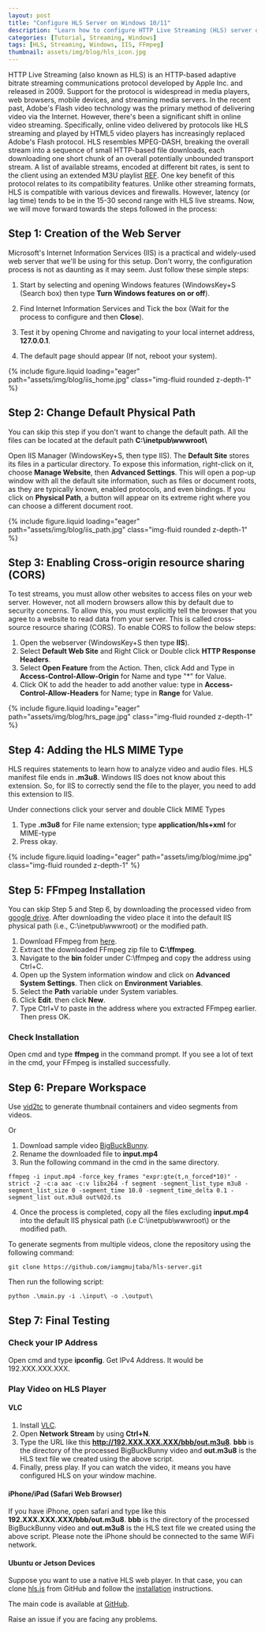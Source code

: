 ```yaml
---
layout: post
title: "Configure HLS Server on Windows 10/11"
description: "Learn how to configure HTTP Live Streaming (HLS) server on Windows 10/11 using Internet Information Services (IIS) and FFmpeg."
categories: [Tutorial, Streaming, Windows]
tags: [HLS, Streaming, Windows, IIS, FFmpeg]
thumbnail: assets/img/blog/hls_icon.jpg
---
```


HTTP Live Streaming (also known as HLS) is an HTTP-based adaptive bitrate streaming communications protocol developed by Apple Inc. and released in 2009. Support for the protocol is widespread in media players, web browsers, mobile devices, and streaming media servers. In the recent past, Adobe's Flash video technology was the primary method of delivering video via the Internet. However, there's been a significant shift in online video streaming. Specifically, online video delivered by protocols like HLS streaming and played by HTML5 video players has increasingly replaced Adobe's Flash protocol. HLS resembles MPEG-DASH, breaking the overall stream into a sequence of small HTTP-based file downloads, each downloading one short chunk of an overall potentially unbounded transport stream. A list of available streams, encoded at different bit rates, is sent to the client using an extended M3U playlist [REF](https://en.wikipedia.org/wiki/HTTP_Live_Streaming). One key benefit of this protocol relates to its compatibility features. Unlike other streaming formats, HLS is compatible with various devices and firewalls. However, latency (or lag time) tends to be in the 15-30 second range with HLS live streams. Now, we will move forward towards the steps followed in the process:

## Step 1: Creation of the Web Server

Microsoft's Internet Information Services (IIS) is a practical and widely-used web server that we'll be using for this setup. Don't worry, the configuration process is not as daunting as it may seem. Just follow these simple steps:

1. Start by selecting and opening Windows features (WindowsKey+S (Search box) then type **Turn Windows features on or off**).
2. Find Internet Information Services and Tick the box (Wait for the process to configure and then **Close**).
3. Test it by opening Chrome and navigating to your local internet address, **127.0.0.1**.


4. The default page should appear (If not, reboot your system).

{% include figure.liquid loading="eager" path="assets/img/blog/iis_home.jpg" class="img-fluid rounded z-depth-1" %}

## Step 2: Change Default Physical Path

You can skip this step if you don't want to change the default path. All the files can be located at the default path **C:\inetpub\wwwroot\\**

Open IIS Manager (WindowsKey+S, then type IIS). The **Default Site** stores its files in a particular directory. To expose this information, right-click on it, choose **Manage Website**, then **Advanced Settings**. This will open a pop-up window with all the default site information, such as files or document roots, as they are typically known, enabled protocols, and even bindings. If you click on **Physical Path**, a button will appear on its extreme right where you can choose a different document root.

{% include figure.liquid loading="eager" path="assets/img/blog/iis_path.jpg" class="img-fluid rounded z-depth-1" %}

## Step 3: Enabling Cross-origin resource sharing (CORS)

To test streams, you must allow other websites to access files on your web server. However, not all modern browsers allow this by default due to security concerns. To allow this, you must explicitly tell the browser that you agree to a website to read data from your server. This is called cross-source resource sharing (CORS). To enable CORS to follow the below steps:

1. Open the webserver (WindowsKey+S then type **IIS**).
2. Select **Default Web Site** and Right Click or Double click **HTTP Response Headers**.
3. Select **Open Feature** from the Action. Then, click Add and Type in **Access-Control-Allow-Origin** for Name and type "*" for Value.
4. Click OK to add the header to add another value: type in **Access-Control-Allow-Headers** for Name; type in **Range** for Value.

{% include figure.liquid loading="eager" path="assets/img/blog/hrs_page.jpg" class="img-fluid rounded z-depth-1" %}

## Step 4: Adding the HLS MIME Type

HLS requires statements to learn how to analyze video and audio files. HLS manifest file ends in **.m3u8**. Windows IIS does not know about this extension. So, for IIS to correctly send the file to the player, you need to add this extension to IIS.

Under connections click your server and double Click MIME Types

1. Type **.m3u8** for File name extension; type **application/hls+xml** for MIME-type
2. Press okay.

{% include figure.liquid loading="eager" path="assets/img/blog/mime.jpg" class="img-fluid rounded z-depth-1" %}

## Step 5: FFmpeg Installation

You can skip Step 5 and Step 6, by downloading the processed video from [google drive](https://drive.google.com/drive/folders/1JS9lwJWr9pOibl9ZpOB6uAinh-PseZXG). After downloading the video place it into the default IIS physical path (i.e., C:\inetpub\wwwroot\) or the modified path.

1. Download FFmpeg from [here](https://www.ffmpeg.org/download.html#build-windows).
2. Extract the downloaded FFmpeg zip file to **C:\ffmpeg**.
3. Navigate to the **bin** folder under C:\ffmpeg and copy the address using Ctrl+C.
4. Open up the System information window and click on **Advanced System Settings**. Then click on **Environment Variables**.
5. Select the **Path** variable under System variables.
6. Click **Edit**. then click **New**.
7. Type Ctrl+V to paste in the address where you extracted FFmpeg earlier. Then press OK.

### Check Installation
Open cmd and type **ffmpeg** in the command prompt. If you see a lot of text in the cmd, your FFmpeg is installed successfully.

## Step 6: Prepare Workspace

Use [vid2tc](https://github.com/iamgmujtaba/vid2tc) to generate thumbnail containers and video segments from videos.

Or

1. Download sample video [BigBuckBunny](https://download.blender.org/demo/movies/BBB/bbb_sunflower_1080p_30fps_normal.mp4).
2. Rename the downloaded file to **input.mp4**
3. Run the following command in the cmd in the same directory.

```shell
ffmpeg -i input.mp4 -force_key_frames "expr:gte(t,n_forced*10)" -strict -2 -c:a aac -c:v libx264 -f segment -segment_list_type m3u8 -segment_list_size 0 -segment_time 10.0 -segment_time_delta 0.1 -segment_list out.m3u8 out%02d.ts
```

4. Once the process is completed, copy all the files excluding **input.mp4** into the default IIS physical path (i.e C:\inetpub\wwwroot\\) or the modified path.

To generate segments from multiple videos, clone the repository using the following command:

```shell
git clone https://github.com/iamgmujtaba/hls-server.git
```
Then run the following script:
```shell
python .\main.py -i .\input\ -o .\output\
```

## Step 7: Final Testing

### Check your IP Address
Open cmd and type **ipconfig**. Get IPv4 Address. It would be 192.XXX.XXX.XXX.
### Play Video on HLS Player
#### VLC
1. Install [VLC](https://www.videolan.org/vlc/download-windows.html). 
2. Open **Network Stream** by using **Ctrl+N**. 
3. Type the URL like this **http://192.XXX.XXX.XXX/bbb/out.m3u8**. **bbb** is the directory of the processed BigBuckBunny video and **out.m3u8** is the HLS text file we created using the above script. 
4. Finally, press play. If you can watch the video, it means you have configured HLS on your window machine.

#### iPhone/iPad (Safari Web Browser)
If you have iPhone, open safari and type like this **192.XXX.XXX.XXX/bbb/out.m3u8**. **bbb** is the directory of the processed BigBuckBunny video and **out.m3u8** is the HLS text file we created using the above script. Please note the iPhone should be connected to the same WiFi network.

#### Ubuntu or Jetson Devices
Suppose you want to use a native HLS web player. In that case, you can clone [hls.js](https://github.com/video-dev/hls.js/) from GitHub and follow the [installation](https://github.com/video-dev/hls.js/#getting-started-with-development) instructions.

The main code is available at [GitHub](https://github.com/iamgmujtaba/hls-server).

Raise an issue if you are facing any problems.
